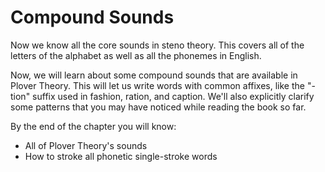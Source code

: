 # Compound Sounds

Now we know all the core sounds in steno theory. This covers all of the letters of the alphabet as well as all the phonemes in English.

Now, we will learn about some compound sounds that are available in Plover Theory. This will let us write words with common affixes, like the "-tion" suffix used in fashion, ration, and caption. We'll also explicitly clarify some patterns that you may have noticed while reading the book so far.

By the end of the chapter you will know:

- All of Plover Theory's sounds
- How to stroke all phonetic single-stroke words
